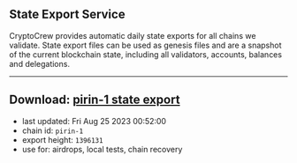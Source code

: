## State Export Service
CryptoCrew provides automatic daily state exports for all chains we validate. State export files can be used as genesis files and are a snapshot of the current blockchain state, including all validators, accounts, balances and delegations.

---
**Download: [pirin-1 state export](https://dl.ccvalidators.com/SERVICE/nolus/pirin-1_export_1396131.json)**
---

- last updated: Fri Aug 25 2023 00:52:00
- chain id: `pirin-1`
- export height: `1396131`
- use for: airdrops, local tests, chain recovery
